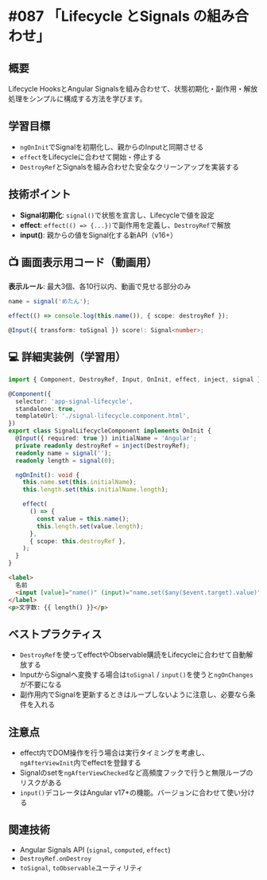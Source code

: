# #087 「Lifecycle とSignals の組み合わせ」

## 概要
Lifecycle HooksとAngular Signalsを組み合わせて、状態初期化・副作用・解放処理をシンプルに構成する方法を学びます。

## 学習目標
- `ngOnInit`でSignalを初期化し、親からのInputと同期させる
- `effect`をLifecycleに合わせて開始・停止する
- `DestroyRef`とSignalsを組み合わせた安全なクリーンアップを実装する

## 技術ポイント
- **Signal初期化**: `signal()`で状態を宣言し、Lifecycleで値を設定
- **effect**: `effect(() => {...})`で副作用を定義し、`DestroyRef`で解放
- **input()**: 親からの値をSignal化する新API（v16+）

## 📺 画面表示用コード（動画用）
**表示ルール**: 最大3個、各10行以内、動画で見せる部分のみ

```typescript
name = signal('めたん');
```

```typescript
effect(() => console.log(this.name()), { scope: destroyRef });
```

```typescript
@Input({ transform: toSignal }) score!: Signal<number>;
```

## 💻 詳細実装例（学習用）
```typescript
import { Component, DestroyRef, Input, OnInit, effect, inject, signal } from '@angular/core';

@Component({
  selector: 'app-signal-lifecycle',
  standalone: true,
  templateUrl: './signal-lifecycle.component.html',
})
export class SignalLifecycleComponent implements OnInit {
  @Input({ required: true }) initialName = 'Angular';
  private readonly destroyRef = inject(DestroyRef);
  readonly name = signal('');
  readonly length = signal(0);

  ngOnInit(): void {
    this.name.set(this.initialName);
    this.length.set(this.initialName.length);

    effect(
      () => {
        const value = this.name();
        this.length.set(value.length);
      },
      { scope: this.destroyRef },
    );
  }
}
```

```html
<label>
  名前
  <input [value]="name()" (input)="name.set($any($event.target).value)" />
</label>
<p>文字数: {{ length() }}</p>
```

## ベストプラクティス
- `DestroyRef`を使ってeffectやObservable購読をLifecycleに合わせて自動解放する
- InputからSignalへ変換する場合は`toSignal` / `input()`を使うと`ngOnChanges`が不要になる
- 副作用内でSignalを更新するときはループしないように注意し、必要なら条件を入れる

## 注意点
- effect内でDOM操作を行う場合は実行タイミングを考慮し、`ngAfterViewInit`内でeffectを登録する
- Signalのsetを`ngAfterViewChecked`など高頻度フックで行うと無限ループのリスクがある
- `input()`デコレータはAngular v17+の機能。バージョンに合わせて使い分ける

## 関連技術
- Angular Signals API (`signal`, `computed`, `effect`)
- `DestroyRef.onDestroy`
- `toSignal`, `toObservable`ユーティリティ
